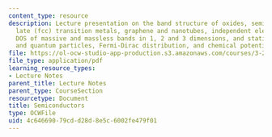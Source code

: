 ```yaml
---
content_type: resource
description: Lecture presentation on the band structure of oxides, semiconductors,
  late (fcc) transition metals, graphene and nanotubes, independent electron gas,
  DOS of massive and massless bands in 1, 2 and 3 dimensions, and statistics of classical
  and quantum particles, Fermi-Dirac distribution, and chemical potential.
file: https://ol-ocw-studio-app-production.s3.amazonaws.com/courses/3-23-electrical-optical-and-magnetic-properties-of-materials-fall-2007/4c64669079cdd28d8e5c6002fe479f01_clean12.pdf
file_type: application/pdf
learning_resource_types:
- Lecture Notes
parent_title: Lecture Notes
parent_type: CourseSection
resourcetype: Document
title: Semiconductors
type: OCWFile
uid: 4c646690-79cd-d28d-8e5c-6002fe479f01
---
```

